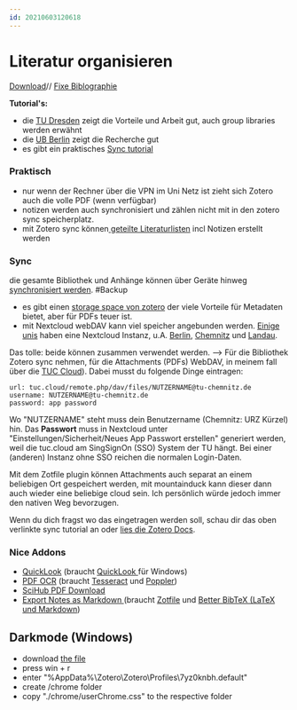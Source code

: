 ```yaml
---
id: 20210603120618
---
```


# Literatur organisieren

[Download](https://www.zotero.org/download/)// [Fixe Biblographie](https://zbib.org)

**Tutorial's:**

* die [TU Dresden](https://www.youtube.com/watch?v=PqQp_oUUY5w) zeigt die Vorteile und Arbeit gut, auch group libraries werden erwähnt
* die [UB Berlin](https://www.youtube.com/watch?v=rqpRQhK9Al0) zeigt die Recherche gut
* es gibt ein praktisches [Sync tutorial](https://www.youtube.com/watch?v=5UV6Ce3evUY)

### Praktisch

* nur wenn der Rechner über die VPN im Uni Netz ist zieht sich Zotero auch die volle PDF (wenn verfügbar)
* notizen werden auch synchronisiert und zählen nicht mit in den zotero sync speicherplatz.
* mit Zotero sync können[ geteilte Literaturlisten](https://www.zotero.org/groups/) incl Notizen erstellt werden

### Sync

die gesamte Bibliothek und Anhänge können über Geräte hinweg [synchronisiert werden](https://www.zotero.org/support/preferences/sync#file_syncing). #Backup

* es gibt einen [storage space von zotero](https://www.zotero.org/support/sync#zotero_file_storage) der viele Vorteile für Metadaten bietet, aber für PDFs teuer ist.
* mit Nextcloud webDAV kann viel speicher angebunden werden. [Einige unis](https://nextcloud.com/industries/education) haben eine Nextcloud Instanz, u.A. [Berlin](https://tubcloud.tu-berlin.de/login), [Chemnitz](https://tuc.cloud) und [Landau](https://cloud.uni-landau.de/index.php/login).

Das tolle: beide können zusammen verwendet werden. --> Für die Bibliothek Zotero sync nehmen, für die Attachments (PDFs) WebDAV, in meinem fall über die [TUC Cloud](https://tuc.cloud)). 
Dabei musst du folgende Dinge eintragen:

```
url: tuc.cloud/remote.php/dav/files/NUTZERNAME@tu-chemnitz.de
username: NUTZERNAME@tu-chemnitz.de
password: app password
```

Wo "NUTZERNAME" steht muss dein Benutzername (Chemnitz: URZ Kürzel) hin. Das **Passwort** muss in Nextcloud unter "Einstellungen/Sicherheit/Neues App Passwort erstellen" generiert werden, weil die tuc.cloud am SingSignOn (SSO) System der TU hängt. Bei einer (anderen) Instanz ohne SSO reichen die normalen Login-Daten.

Mit dem Zotfile plugin können Attachments auch separat an einem beliebigen Ort gespeichert werden, mit mountainduck kann dieser dann auch wieder eine beliebige cloud sein. Ich persönlich würde jedoch immer den nativen Weg bevorzugen.

Wenn du dich fragst wo das eingetragen werden soll, schau dir das oben verlinkte sync tutorial an oder [lies die Zotero Docs](https://www.zotero.org/support/preferences/sync#file_syncing).

### Nice Addons

* [QuickLook](https://github.com/mronkko/ZoteroQuickLook) (braucht [QuickLook ](https://github.com/QL-Win/QuickLook/releases)für Windows)
* [PDF OCR](https://github.com/UB-Mannheim/zotero-ocr) (braucht [Tesseract](https://github.com/UB-Mannheim/tesseract/wiki) und [Poppler](https://github.com/UB-Mannheim/zotero-ocr/wiki/Install-pdftoppm))
* [SciHub PDF Download](https://github.com/ethanwillis/zotero-scihub)
* [Export Notes as Markdown ](https://github.com/argenos/zotero-mdnotes)(braucht [Zotfile](http://zotfile.com/) und [Better BibTeX (LaTeX und Markdown](https://github.com/retorquere/zotero-better-bibtex))

## Darkmode (Windows)
* download [the file](https://github.com/Rosmaninho/Zotero-Dark-Theme)
* press win + r
* enter "%AppData%\Zotero\Zotero\Profiles\7yz0knbh.default"
* create /chrome folder
* copy "./chrome/userChrome.css" to the respective folder
